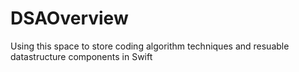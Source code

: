 # DSAOverview

Using this space to store coding algorithm techniques and resuable datastructure components in Swift
